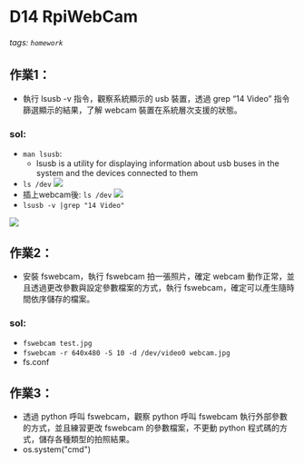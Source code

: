 # D14 RpiWebCam
###### tags: `homework`

## 作業1：
- 執行 lsusb -v 指令，觀察系統顯示的 usb 裝置，透過 grep “14 Video” 指令篩選顯示的結果，了解 webcam 裝置在系統層次支援的狀態。
### sol:
- `man lsusb`:
    - lsusb is a utility for displaying information about usb buses in the system and the devices connected to them
- `ls /dev`
![](https://i.imgur.com/r8GNmcf.png)
- 插上webcam後: `ls /dev`
![](https://i.imgur.com/EVoQGos.png)
- `lsusb -v |grep "14 Video"`

![](https://i.imgur.com/Ml7nxuG.png)


## 作業2：
- 安裝 fswebcam，執行 fswebcam 拍一張照片，確定 webcam 動作正常，並且透過更改參數與設定參數檔案的方式，執行 fswebcam，確定可以產生隨時間依序儲存的檔案。
### sol:
- `fswebcam test.jpg`
- `fswebcam -r 640x480 -S 10 -d /dev/video0 webcam.jpg`
- fs.conf


## 作業3：
- 透過 python 呼叫 fswebcam，觀察 python 呼叫 fswebcam 執行外部參數的方式，並且練習更改 fswebcam 的參數檔案，不更動 python 程式碼的方式，儲存各種類型的拍照結果。
- os.system("cmd")
